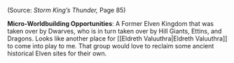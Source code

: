 
(Source: *Storm King’s Thunder,* Page 85)

**Micro-Worldbuilding Opportunities**: A Former Elven Kingdom that was taken over by Dwarves, who is in turn taken over by Hill Giants, Ettins, and Dragons. Looks like another place for [[Eldreth Valuuthra|Eldreth Valuuthra]] to come into play to me. That group would love to reclaim some ancient historical Elven sites for their own.
